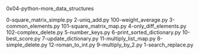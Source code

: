 0x04-python-more_data_structures

0-square_matrix_simple.py  2-uniq_add.py
100-weight_average.py      3-common_elements.py
101-square_matrix_map.py   4-only_diff_elements.py
102-complex_delete.py      5-number_keys.py                 6-print_sorted_dictionary.py
10-best_score.py           7-update_dictionary.py
11-multiply_list_map.py    8-simple_delete.py
12-roman_to_int.py         9-multiply_by_2.py
1-search_replace.py      
